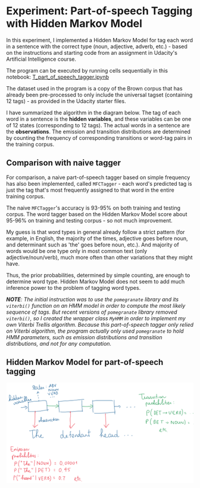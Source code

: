 # Experiment: Part-of-speech Tagging with Hidden Markov Model

In this experiment, I implemented a Hidden Markov Model for tag each word in a sentence with the correct type (noun, adjective, adverb, etc.) - based on the instructions and starting code from an assignment in Udacity's Artificial Intelligence course.

The program can be executed by running cells sequentially in this notebook: [T_part_of_speech_tagger.ipynb](T_part_of_speech_tagger.ipynb)

The dataset used in the program is a copy of the Brown corpus that has already been pre-processed to only include the universal tagset (containing 12 tags) - as provided in the Udacity starter files.

I have summarized the algorithm in the diagram below. The tag of each word in a sentence is the **hidden variables**, and these variables can be one of 12 states (corresponding to 12 tags). The actual words in a sentence are the **observations**. The emission and transition distributions are determined by counting the frequency of corresponding transitions or word-tag pairs in the training corpus.

## Comparison with naive tagger

For comparison, a naive part-of-speech tagger based on simple frequency has also been implemented, called `MFCTagger` - each word's predicted tag is just the tag that's most frequently assigned to that word in the entire training corpus.

The naive `MFCTagger`'s accuracy is 93-95% on both training and testing corpus. The word tagger based on the Hidden Markov Model score about 95-96% on training and testing corpus - so not much improvement.

My guess is that word types in general already follow a strict pattern (for example, in English, the majority of the times, adjective goes before noun, and determinant such as 'the' goes before noun, etc.). And majority of words would be one type only in most common text (only adjective/noun/verb), much more often than other variations that they might have. 

Thus, the prior probabilities, determined by simple counting, are enough to determine word type. Hidden Markov Model does not seem to add much inference power to the problem of tagging word types.

_**NOTE**: The initial instruction was to use the `pomegranate` library and its `viterbi()` function on an HMM model in order to compute the most likely sequence of tags. But recent versions of `pomegranate` library removed `viterbi()`, so I created the wrapper class `MyHMM` in order to implement my own Viterbi Trellis algorithm. Because this part-of-speech tagger only relied on Viterbi algorithm, the program actually only used `pomegranate` to hold HMM parameters, such as emission distributions and transition distributions, and not for any computation._

## Hidden Markov Model for part-of-speech tagging

![HMM_diagram.PNG](HMM_diagram.PNG)